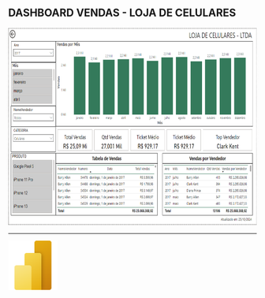 ## DASHBOARD VENDAS - LOJA DE CELULARES
<img src="dashboard.png" alt="Dash - Vendas" style="height: 400px;">

---

<img src="../power-bi.svg" alt="Power BI Logo" style="height: 100px;">
